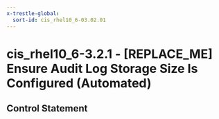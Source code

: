 ```yaml
---
x-trestle-global:
  sort-id: cis_rhel10_6-03.02.01
---
```


# cis_rhel10_6-3.2.1 - \[REPLACE_ME\] Ensure Audit Log Storage Size Is Configured (Automated)

## Control Statement

